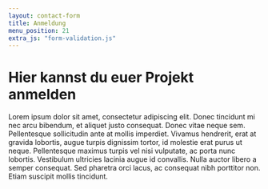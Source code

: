 ```yaml
---
layout: contact-form
title: Anmeldung
menu_position: 21
extra_js: "form-validation.js"
---
```


# Hier kannst du euer Projekt anmelden

Lorem ipsum dolor sit amet, consectetur adipiscing elit. 
Donec tincidunt mi nec arcu bibendum, et aliquet justo consequat. 
Donec vitae neque sem. Pellentesque sollicitudin ante at mollis imperdiet.
Vivamus hendrerit, erat at gravida lobortis, augue turpis dignissim tortor,
id molestie erat purus ut neque. Pellentesque maximus turpis vel nisi vulputate,
ac porta nunc lobortis. Vestibulum ultricies lacinia augue id convallis. 
Nulla auctor libero a semper consequat.
Sed pharetra orci lacus, ac consequat nibh porttitor non. 
Etiam suscipit mollis tincidunt.  
